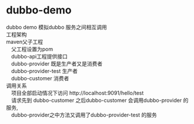 # dubbo-demo  
dubbo demo 模拟dubbo 服务之间相互调用  
工程架构  
maven父子工程   
&emsp;父工程设置为pom  
&emsp;dubbo-api工程提供接口  
&emsp;dubbo-provider 既是生产者又是消费者  
&emsp;dubbo-provider-test 生产者  
&emsp;dubbo-customer 消费者  
调用关系  
&emsp;项目全部启动情况下访问 http://localhost:9091/hello/test  
&emsp;请求先到 dubbo-customer 之后dubbo-customer 会调用dubbo-provider 的服务,  
&emsp;dubbo-provider之中方法又调用了dubbo-provider-test 的服务  
 
